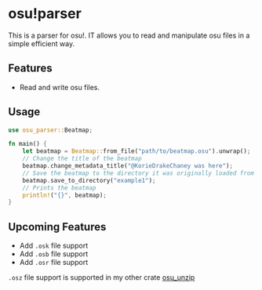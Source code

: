 # osu!parser

This is a parser for osu!. IT allows you to read and manipulate osu files in a simple efficient way.

## Features

- Read and write osu files.

## Usage

```rs
use osu_parser::Beatmap;

fn main() {
    let beatmap = Beatmap::from_file("path/to/beatmap.osu").unwrap();
    // Change the title of the beatmap
    beatmap.change_metadata_title("@KorieDrakeChaney was here");
    // Save the beatmap to the directory it was originally loaded from
    beatmap.save_to_directory("example1");
    // Prints the beatmap
    println!("{}", beatmap);
}
```

## Upcoming Features

- Add `.osk` file support
- Add `.osb` file support
- Add `.osr` file support

`.osz` file support is supported in my other crate [osu_unzip](https://github.com/KorieDrakeChaney/osu-unzip)
